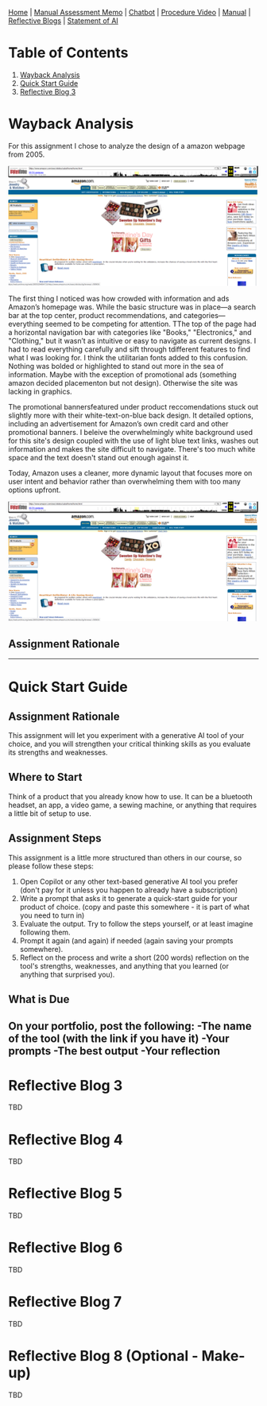 [Home](index.md) | [Manual Assessment Memo](manual_assessment_memo.md) | [Chatbot](chatbot.md) | [Procedure Video](procedure_video.md) | [Manual](manual.md) | [Reflective Blogs](reflective_blogs.md) | [Statement of AI](AIstatement.md) 

# Table of Contents 
1. [Wayback Analysis](#wayback-analysis)
2. [Quick Start Guide](#quick-start-guide)
3. [Reflective Blog 3](#reflective-blog-3)
   
# Wayback Analysis
For this assignment I chose to analyze the design of a amazon webpage from 2005. 
<center><img src="Screenshot 2025-01-23 195228.png"></center>

The first thing I noticed was how crowded with information and ads Amazon’s homepage was. While the basic structure was in place—a search bar at the top center, product recommendations, and categories—everything seemed to be competing for attention. TThe top of the page had a horizontal navigation bar with categories like "Books," "Electronics," and "Clothing," but it wasn’t as intuitive or easy to navigate as current designs. I had to read everything carefully and sift through tdifferent features to find what I was looking for. I think the utilitarian fonts added to this confusion. Nothing was bolded or highlighted to stand out more in the sea of information. Maybe with the exception of promotional ads (something amazon decided placementon but not design). Otherwise the site was lacking in graphics.

The promotional bannersfeatured under product reccomendations stuck out slightly more with their white-text-on-blue back design. It detailed options, including an advertisement for Amazon’s own credit card and other promotional banners. I beleive the overwhelmingly white background used for this site's design coupled with the use of light blue text links, washes out information and makes the site difficult to navigate. There's too much white space and the text doesn't stand out enough against it.

Today, Amazon uses a cleaner, more dynamic layout that focuses more on user intent and behavior rather than overwhelming them with too many options upfront.
<center><img src="Screenshot 2025-01-23 195228.png"></center>

## Assignment Rationale 


---
# Quick Start Guide

## Assignment Rationale 
This assignment will let you experiment with a generative AI tool of your choice, and you will strengthen your critical thinking skills as you evaluate its strengths and weaknesses.

## Where to Start
Think of a product that you already know how to use. It can be a bluetooth headset, an app, a video game, a sewing machine, or anything that requires a little bit of setup to use.

## Assignment Steps
This assignment is a little more structured than others in our course, so please follow these steps:
1. Open Copilot or any other text-based generative AI tool you prefer (don't pay for it unless you happen to already have a subscription)
2. Write a prompt that asks it to generate a quick-start guide for your product of choice. (copy and paste this somewhere - it is part of what you need to turn in)
3. Evaluate the output. Try to follow the steps yourself, or at least imagine following them.
4. Prompt it again (and again) if needed (again saving your prompts somewhere).
5. Reflect on the process and write a short (200 words) reflection on the tool's strengths, weaknesses, and anything that you learned (or anything that surprised you).

## What is Due
On your portfolio, post the following:
-The name of the tool (with the link if you have it)
-Your prompts
-The best output 
-Your reflection 
---
# Reflective Blog 3
TBD

# Reflective Blog 4
TBD

# Reflective Blog 5
TBD

# Reflective Blog 6
TBD

# Reflective Blog 7
TBD

# Reflective Blog 8 (Optional - Make-up)
TBD
